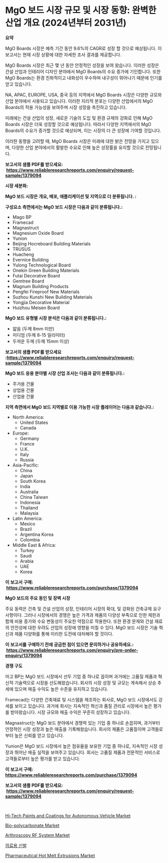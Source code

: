 <p><h1>MgO 보드 시장 규모 및 시장 동향: 완벽한 산업 개요 (2024년부터 2031년)</h1></p><p><strong>요약</strong></p>
<p><p>MgO Boards 시장은 예측 기간 동안 9.6%의 CAGR로 성장 할 것으로 예상됩니다. 이 보고서는 현재 시장 상황에 대한 자세한 조사 결과를 제공합니다. </p><p>MgO Boards 시장은 최근 몇 년 동안 안정적인 성장을 보여 왔습니다. 이러한 성장은 건설 산업과 인테리어 디자인 분야에서 MgO Boards의 수요 증가에 기인합니다. 또한 MgO Boards는 환경 친화적이고 내화성이 우수하며 내구성이 뛰어나기 때문에 인기를 얻고 있습니다.</p><p>NA, APAC, EUROPE, USA, 중국 등의 지역에서 MgO Boards 시장은 다양한 규모와 산업 분야에서 사용되고 있습니다. 이러한 지리적 분포는 다양한 산업에서의 MgO Boards의 적용 가능성을 보여주며 시장 성장을 촉진하고 있습니다. </p><p>미래에는 건설 산업의 성장, 새로운 기술의 도입 및 환경 규제의 강화로 인해 MgO Boards 시장은 더욱 성장할 것으로 예상됩니다. 따라서 다양한 지역에서의 MgO Boards의 수요가 증가할 것으로 예상되며, 이는 시장의 더 큰 성장에 기여할 것입니다.</p><p>이러한 동향을 고려할 때, MgO Boards 시장은 미래에 대한 밝은 전망을 가지고 있으며, 다양한 산업 분야에서의 활발한 수요로 인해 높은 성장률을 유지할 것으로 전망됩니다.</p></p>
<p><strong>보고서의 샘플 PDF를 받으세요: &nbsp;<a href="https://www.reliableresearchreports.com/enquiry/request-sample/1379094">https://www.reliableresearchreports.com/enquiry/request-sample/1379094</a></strong></p>
<p><strong>시장 세분화:</strong></p>
<p><strong> MgO 보드 시장은 개요, 배포, 애플리케이션 및 지역으로 더 분류됩니다. :</strong></p>
<p><strong>구성요소 측면에서는 MgO 보드 시장은 다음과 같이 분류됩니다.:</strong></p>
<p><ul><li>Mago BP</li><li>Framecad</li><li>Magnastruct</li><li>Magnesium Oxide Board</li><li>Yunion</li><li>Beijing Hocreboard Building Materials</li><li>TRUSUS</li><li>Huacheng</li><li>Evernice Building</li><li>Yulong Technological Board</li><li>Onekin Green Building Materials</li><li>Futai Decorative Board</li><li>Gemtree Board</li><li>Magnum Building Products</li><li>Pengfei Fireproof New Materials</li><li>Suzhou Kunshi New Building Materials</li><li>Yongjia Decorative Material</li><li>Huizhou Meisen Board</li></ul></p>
<p><strong> MgO 보드 유형별 시장 분석은 다음과 같이 분류됩니다.:</strong></p>
<p><ul><li>얇음 (두께 8mm 미만)</li><li>미디엄 (두께 8-15 밀리미터)</li><li>두꺼운 두께 (두께 15mm 이상)</li></ul></p>
<p><strong>보고서의 샘플 PDF를 받으세요 :<a href="https://www.reliableresearchreports.com/enquiry/request-sample/1379094">https://www.reliableresearchreports.com/enquiry/request-sample/1379094</a></strong></p>
<p><strong> MgO 보드 응용 분야별 시장 산업 조사는 다음과 같이 분류됩니다.:</strong></p>
<p><ul><li>주거용 건물</li><li>상업용 건물</li><li>산업용 건물</li></ul></p>
<p><strong>지역 측면에서 MgO 보드 지역별로 이용 가능한 시장 플레이어는 다음과 같습니다.:</strong></p>
<p><ul>
    <li>
        North America:
        <ul>
            <li>United States</li>
            <li>Canada</li>
        </ul>
    </li>
    <li>
        Europe:
        <ul>
            <li>Germany</li>
            <li>France</li>
            <li>U.K.</li>
            <li>Italy</li>
            <li>Russia</li>
        </ul>
    </li>
    <li>
        Asia-Pacific:
        <ul>
            <li>China</li>
            <li>Japan</li>
            <li>South Korea</li>
            <li>India</li>
            <li>Australia</li>
            <li>China Taiwan</li>
            <li>Indonesia</li>
            <li>Thailand</li>
            <li>Malaysia</li>
        </ul>
    </li>
    <li>
        Latin America:
        <ul>
            <li>Mexico</li>
            <li>Brazil</li>
            <li>Argentina Korea</li>
            <li>Colombia</li>
        </ul>
    </li>
    <li>
        Middle East & Africa:
        <ul>
            <li>Turkey</li>
            <li>Saudi</li>
            <li>Arabia</li>
            <li>UAE</li>
            <li>Korea</li>
        </ul>
    </li>
    </ul></p>
<p><strong>이 보고서 구매: &nbsp;<a href="https://www.reliableresearchreports.com/purchase/1379094">https://www.reliableresearchreports.com/purchase/1379094</a></strong></p>
<p><strong>MgO 보드의 주요 동인 및 장벽 시장</strong></p>
<p><p>주요 동력은 건축 및 건설 산업의 성장, 인테리어 시장의 확대, 및 강화된 건축규제 요구사항이다. 그러나 시장에서의 경쟁은 높은 가격과 제품의 다양성 부족으로 인한 제한과 함께 비용 증가와 수요 변동성이 주요한 약점으로 작용한다. 또한 환경 문제와 건설 재료의 안전성에 대한 우려도 산업의 성장에 영향을 미칠 수 있다. MgO 보드 시장은 기술 혁신과 제품 다양화를 통해 이러한 도전에 대처해야 할 것이다.</p></p>
<p><strong>이 보고서를 구매하기 전에 궁금한 점이 있으면 문의하거나 공유하세요.: &nbsp;<a href="https://www.reliableresearchreports.com/enquiry/pre-order-enquiry/1379094">https://www.reliableresearchreports.com/enquiry/pre-order-enquiry/1379094</a></strong></p>
<p><strong>경쟁 구도</strong></p>
<p><p>마고 BP는 MgO 보드 시장에서 선두 기업 중 하나로 꼽히며 과거에는 고품질 제품과 혁신적 기술력으로 시장을 선도해왔습니다. 회사의 시장 성장 및 규모는 계속해서 상승 추세에 있으며 매출 수익도 높은 수준을 유지하고 있습니다.</p><p>Framecad는 다양한 건축재료 및 시스템을 제조하는 회사로, MgO 보드 시장에서도 강세를 보이고 있습니다. 과거에 회사는 지속적인 혁신과 품질 관리로 시장에서 높은 평가를 받아왔습니다. 시장 규모와 매출 수익은 꾸준히 성장하고 있습니다.</p><p>Magnastruct는 MgO 보드 분야에서 경쟁력 있는 기업 중 하나로 손꼽히며, 과거부터 안정적인 시장 성장과 높은 매출을 기록해왔습니다. 회사의 제품은 고품질이며 고객들로부터 높은 신뢰를 얻고 있습니다.</p><p>Yunion은 MgO 보드 시장에서 높은 점유율을 보유한 기업 중 하나로, 지속적인 시장 성장과 뛰어난 매출 실적을 보여주고 있습니다. 회사는 고품질 제품과 전문적인 서비스로 고객들로부터 높은 평가를 받고 있습니다.</p></p>
<p><strong>이 보고서 구매: &nbsp; <a href="https://www.reliableresearchreports.com/purchase/1379094">https://www.reliableresearchreports.com/purchase/1379094</a></strong></p>
<p><strong>보고서의 샘플 PDF를 받으세요: &nbsp;<a href="https://www.reliableresearchreports.com/enquiry/request-sample/1379094">https://www.reliableresearchreports.com/enquiry/request-sample/1379094</a></strong><strong></strong></p>
<p>&nbsp;</p>
<p><p><a href="https://issuu.com/reportprime-2/docs/hi-tech-paints-and-coatings-for-autonomous-vehicle">Hi-Tech Paints and Coatings for Autonomous Vehicle Market</a></p><p><a href="https://github.com/Paul14Anderson63/Market-Research-Report-List-3/blob/main/bio-polycarbonate-market.md">Bio-polycarbonate Market</a></p><p><a href="https://issuu.com/reportprime-2/docs/arthroscopy-rf-system-market-size-2030.pptx">Arthroscopy RF System Market</a></p><p><a href="https://github.com/hxzi07639916/Market-Research-Report-List-1/blob/main/4778201995.md">의료용 신발</a></p><p><a href="https://woozy-pyroraptor-a1f.notion.site/Pharmaceutical-Hot-Melt-Extrusions-Market-Offers-Provide-Insightful-Data-for-the-Time-Period-from-20-7d2ad6d7046040dc82e723771effe95f">Pharmaceutical Hot Melt Extrusions Market</a></p></p>